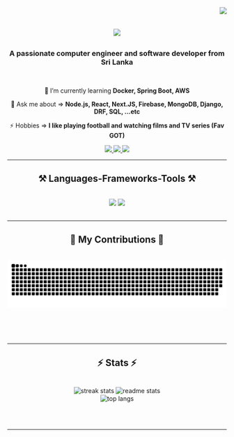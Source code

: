 <img align="right" src="https://visitor-badge.laobi.icu/badge?page_id=e19465.e19465" />

<h1 align="center">
    <img src="https://readme-typing-svg.herokuapp.com/?font=Righteous&size=35&center=true&vCenter=true&width=500&height=70&duration=4000&lines=Hi+There!+👋;+I'm+Sasindu+Dilshan!;" />
</h1>

<h3 align="center">A passionate computer engineer and software developer from Sri Lanka</h3>

<br/>

<div align="center">
 
 🌱 I’m currently learning **Docker, Spring Boot, AWS**

💬 Ask me about => **Node.js, React, Next.JS, Firebase, MongoDB, Django, DRF, SQL, ...etc**

⚡ Hobbies => **I like playing football and watching films and TV series (Fav GOT)**

 </div>
 
<div align="center"> 
  <a href="mailto:sasindudil0002@gmail.com">
    <img src="https://img.shields.io/badge/Gmail-333333?style=for-the-badge&logo=gmail&logoColor=red" />
  </a>
  <a href="https://linkedin.com/in/sasindu-dilshan" target="_blank">
    <img src="https://img.shields.io/badge/LinkedIn-0077B5?style=for-the-badge&logo=linkedin&logoColor=white" target="_blank" />
  </a>
  <a href="https://sasindu-e-portfolio.onrender.com/" target="_blank">
     <img src="https://img.shields.io/badge/Portfolio-FF5722?style=for-the-badge&logo=todoist&logoColor=white" target="_blank" /> <!-- sqlite, safari, google-chrome are other good icon options -->
  </a>
</div>

 <hr/>
 
<h2 align="center">⚒️ Languages-Frameworks-Tools ⚒️</h2>
<br/>
<div align="center">
    <img src="https://skillicons.dev/icons?i=react,bootstrap,mui,html,css,vscode,github,figma,tailwind,git,aws,django,redux,postgres" />
    <img src="https://skillicons.dev/icons?i=nodejs,python,javascript,typescript,express,firebase,mongodb,c,java,nextjs,mysql,fastapi,flutter" /><br>
</div>

<br/>
<hr/>

<div align="center">
  <h2>🐍 My Contributions 🐍</h2>
  <br>
  <img alt="snake eating my contributions" src="https://raw.githubusercontent.com/e19465/e19465/output/github-contribution-grid-snake.svg" />
  
  <br/><br/><br/>
</div>

<hr/>

<h2 align="center">⚡ Stats ⚡</h2>
<br>
<div align=center>
  <img width=390 src="https://github-readme-streak-stats-e19465.vercel.app/?user=e19465&count_private=true&theme=react&border_radius=10" alt="streak stats"/>
  <img width=390 src="https://github-readme-stats.vercel.app/api?username=e19465&show_icons=true&theme=react&rank_icon=github&border_radius=10" alt="readme stats" />
  <br/>
  <img width=325 align="center" src="https://github-readme-stats.vercel.app/api/top-langs/?username=e19465&hide=HTML&langs_count=8&layout=compact&theme=react&border_radius=10&size_weight=0.5&count_weight=0.5&exclude_repo=github-readme-stats" alt="top langs" />
</div>

<br/><br/>

<hr/>

